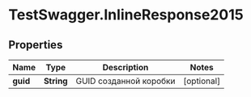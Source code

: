 # TestSwagger.InlineResponse2015

## Properties

Name | Type | Description | Notes
------------ | ------------- | ------------- | -------------
**guid** | **String** | GUID созданной коробки | [optional] 


